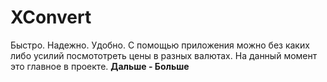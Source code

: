 # XConvert

Быстро. Надежно. Удобно.
С помощью приложения можно без каких либо усилий посмототреть цены в разных валютах.
На данный момент это главное в проекте.
**Дальше - Больше**
